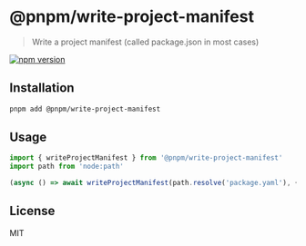 # @pnpm/write-project-manifest

> Write a project manifest (called package.json in most cases)

<!--@shields('npm')-->
[![npm version](https://img.shields.io/npm/v/@pnpm/write-project-manifest.svg)](https://www.npmjs.com/package/@pnpm/write-project-manifest)
<!--/@-->

## Installation

```sh
pnpm add @pnpm/write-project-manifest
```

## Usage

```ts
import { writeProjectManifest } from '@pnpm/write-project-manifest'
import path from 'node:path'

(async () => await writeProjectManifest(path.resolve('package.yaml'), { name: 'foo', version: '1.0.0' }))()
```

## License

MIT
